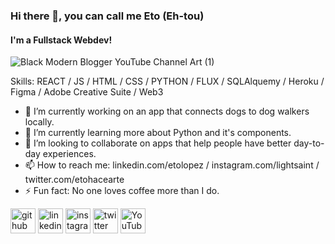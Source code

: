 ### Hi there 👋, you can call me Eto (Eh-tou)
#### I'm a Fullstack Webdev!

![Black Modern Blogger YouTube Channel Art (1)](https://user-images.githubusercontent.com/83386931/184984116-9420c42c-d3fb-4d2c-a210-2c55874b2bf7.png)

Skills:  REACT / JS / HTML / CSS / PYTHON / FLUX / SQLAlquemy / Heroku / Figma / Adobe Creative Suite / Web3

- 🔭 I’m currently working on an app that connects dogs to dog walkers locally. 
- 🌱 I’m currently learning more about Python and it's components. 
- 👯 I’m looking to collaborate on apps that help people have better day-to-day experiences. 
- 📫 How to reach me: linkedin.com/etolopez / instagram.com/lightsaint / twitter.com/etohacearte 
- ⚡ Fun fact: No one loves coffee more than I do. 


[<img src='https://cdn.jsdelivr.net/npm/simple-icons@3.0.1/icons/github.svg' alt='github' height='40'>](https://github.com/etolopez)  [<img src='https://cdn.jsdelivr.net/npm/simple-icons@3.0.1/icons/linkedin.svg' alt='linkedin' height='40'>](https://www.linkedin.com/in/etolopez/)  [<img src='https://cdn.jsdelivr.net/npm/simple-icons@3.0.1/icons/instagram.svg' alt='instagram' height='40'>](https://www.instagram.com/lightsaint/)  [<img src='https://cdn.jsdelivr.net/npm/simple-icons@3.0.1/icons/twitter.svg' alt='twitter' height='40'>](https://twitter.com/etohacearte)  [<img src='https://cdn.jsdelivr.net/npm/simple-icons@3.0.1/icons/youtube.svg' alt='YouTube' height='40'>](https://www.youtube.com/channel/etolopez)  

